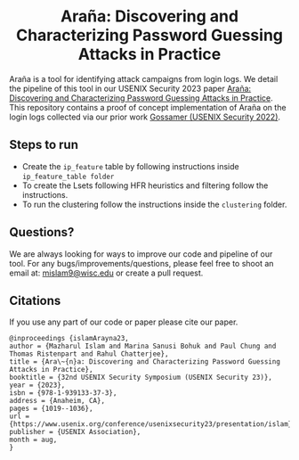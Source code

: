 <h1 align="center">Araña: Discovering and Characterizing Password Guessing Attacks in Practice</h1>

Araña is a tool for identifying  attack campaigns from login logs. We detail the pipeline of this tool in our USENIX Security 2023 paper [Araña: Discovering and Characterizing Password Guessing Attacks in Practice](https://www.usenix.org/conference/usenixsecurity23/presentation/islam). This repository contains a proof of concept implementation of Araña on the login logs collected via our prior work [Gossamer (USENIX Security 2022)](https://www.usenix.org/conference/usenixsecurity22/presentation/sanusi-bohuk).

Steps to run
----------------------------------------------------
- Create the `ip_feature` table by following instructions inside `ip_feature_table folder`
- To create the Lsets following HFR heuristics and filtering follow the instructions.
- To run the clustering follow the instructions inside the `clustering` folder.

Questions?
---------------------
We are always looking for ways to improve our code and  pipeline of our tool. For any bugs/improvements/questions, please feel free to shoot an email at: [mislam9@wisc.edu](mailto:mislam9@wisc.edu) or create a pull request.

Citations
------------------------------
If you use any part of our code or paper please cite our paper.

```
@inproceedings {islamArayna23,
author = {Mazharul Islam and Marina Sanusi Bohuk and Paul Chung and Thomas Ristenpart and Rahul Chatterjee},
title = {Ara\~{n}a: Discovering and Characterizing Password Guessing Attacks in Practice},
booktitle = {32nd USENIX Security Symposium (USENIX Security 23)},
year = {2023},
isbn = {978-1-939133-37-3},
address = {Anaheim, CA},
pages = {1019--1036},
url = {https://www.usenix.org/conference/usenixsecurity23/presentation/islam},
publisher = {USENIX Association},
month = aug,
}
```

